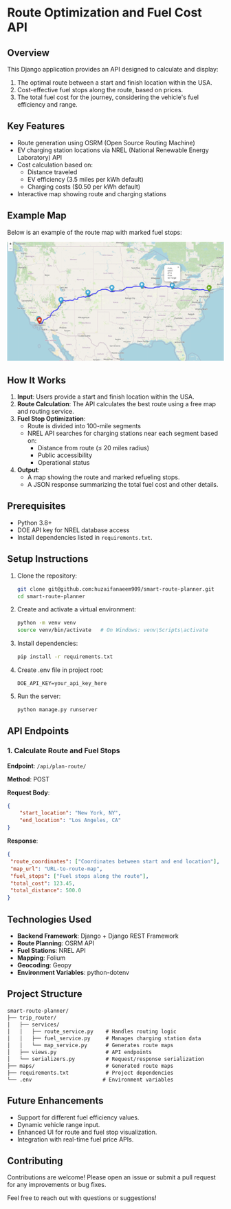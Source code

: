 # Route Optimization and Fuel Cost API

## Overview
This Django application provides an API designed to calculate and display:
1. The optimal route between a start and finish location within the USA.
2. Cost-effective fuel stops along the route, based on prices.
3. The total fuel cost for the journey, considering the vehicle's fuel efficiency and range.

## Key Features
- Route generation using OSRM (Open Source Routing Machine)
- EV charging station locations via NREL (National Renewable Energy Laboratory) API
- Cost calculation based on:
  - Distance traveled
  - EV efficiency (3.5 miles per kWh default)
  - Charging costs ($0.50 per kWh default)
- Interactive map showing route and charging stations

## Example Map
Below is an example of the route map with marked fuel stops:

![Route Map](https://github.com/huzaifanaeem909/smart-route-planner/blob/main/LA_NY.png)

## How It Works
1. **Input**: Users provide a start and finish location within the USA.
2. **Route Calculation**: The API calculates the best route using a free map and routing service.
3. **Fuel Stop Optimization**:
   - Route is divided into 100-mile segments
   - NREL API searches for charging stations near each segment based on:
     - Distance from route (≤ 20 miles radius)
     - Public accessibility
     - Operational status
4. **Output**:
   - A map showing the route and marked refueling stops.
   - A JSON response summarizing the total fuel cost and other details.

## Prerequisites
- Python 3.8+
- DOE API key for NREL database access
- Install dependencies listed in `requirements.txt`.


## Setup Instructions
1. Clone the repository:
   ```bash
   git clone git@github.com:huzaifanaeem909/smart-route-planner.git
   cd smart-route-planner
   ```
2. Create and activate a virtual environment:
   ```bash
   python -m venv venv
   source venv/bin/activate   # On Windows: venv\Scripts\activate
   ```
3. Install dependencies:
   ```bash
   pip install -r requirements.txt
   ```
4. Create .env file in project root:
   ```
   DOE_API_KEY=your_api_key_here
   ```
5. Run the server:
   ```bash
   python manage.py runserver
   ```

## API Endpoints
### 1. **Calculate Route and Fuel Stops**
   **Endpoint**: `/api/plan-route/`
   
   **Method**: POST
   
   **Request Body**:
   ```json
   {
       "start_location": "New York, NY",
       "end_location": "Los Angeles, CA"
   }
   ```
   
   **Response**:
   ```json
   {
    "route_coordinates": ["Coordinates between start and end location"],
    "map_url": "URL-to-route-map",
    "fuel_stops": ["Fuel stops along the route"],
    "total_cost": 123.45,
    "total_distance": 500.0
}
   ```

## Technologies Used
- **Backend Framework**: Django + Django REST Framework
- **Route Planning**: OSRM API
- **Fuel Stations**: NREL API
- **Mapping**: Folium
- **Geocoding**: Geopy
- **Environment Variables**: python-dotenv

## Project Structure
```
smart-route-planner/
├── trip_router/
│   ├── services/
│   │   ├── route_service.py    # Handles routing logic
│   │   ├── fuel_service.py     # Manages charging station data
│   │   └── map_service.py      # Generates route maps
│   ├── views.py                # API endpoints
│   └── serializers.py          # Request/response serialization
├── maps/                       # Generated route maps
├── requirements.txt            # Project dependencies
└── .env                       # Environment variables
```

## Future Enhancements
- Support for different fuel efficiency values.
- Dynamic vehicle range input.
- Enhanced UI for route and fuel stop visualization.
- Integration with real-time fuel price APIs.


## Contributing
Contributions are welcome! Please open an issue or submit a pull request for any improvements or bug fixes.

Feel free to reach out with questions or suggestions!
